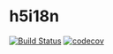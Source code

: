 # h5i18n 

[![Build Status](https://semaphoreci.com/api/v1/thr0w/h5i18n/branches/master/badge.svg)](https://semaphoreci.com/thr0w/h5i18n)
[![codecov](https://codecov.io/gh/thr0w/h5i18n/branch/master/graph/badge.svg)](https://codecov.io/gh/thr0w/h5i18n)


